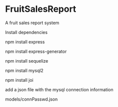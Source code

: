 # FruitSalesReport
A fruit sales report system 

Install dependencies

npm install express

npm install express-generator

npm install sequelize

npm install mysql2

npm install joi

add a json file with the mysql connection information

models/connPasswd.json
